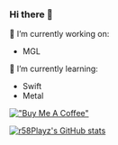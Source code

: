 ### Hi there 👋



🔭 I’m currently working on:
 - MGL

🌱 I’m currently learning:
 - Swift
 - Metal

[!["Buy Me A Coffee"](https://www.buymeacoffee.com/assets/img/custom_images/orange_img.png)](https://www.buymeacoffee.com/r58Playz)

[![r58Playz's GitHub stats](https://github-readme-stats.vercel.app/api?username=r58Playz)](https://github.com/anuraghazra/github-readme-stats)

<!--
**r58Playz/r58Playz** is a ✨ _special_ ✨ repository because its `README.md` (this file) appears on your GitHub profile.

Here are some ideas to get you started:

- 🔭 I’m currently working on ...
- 🌱 I’m currently learning ...
- 👯 I’m looking to collaborate on ...
- 🤔 I’m looking for help with ...
- 💬 Ask me about ...
- 📫 How to reach me: ...
- 😄 Pronouns: ...
- ⚡ Fun fact: ...
-->
